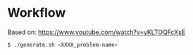 # Workflow

Based on: https://www.youtube.com/watch?v=yKLTOQFcXsE

```sh
$ ./generate.sh <XXXX_problem-name>
```
